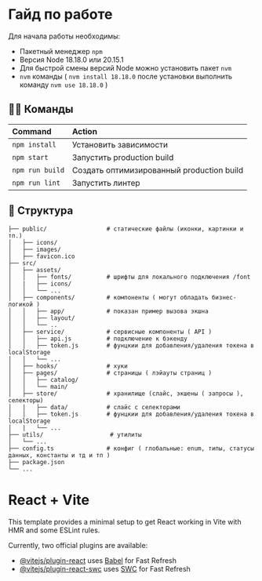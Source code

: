 # Гайд по работе

Для начала работы необходимы:

- Пакетный менеджер `npm`
- Версия Node 18.18.0 или 20.15.1
- Для быстрой смены версий Node можно установить пакет `nvm`
- `nvm` команды ( `nvm install 18.18.0` после установки выполнить команду `nvm use 18.18.0` )

## 🐱‍💻 Команды

| Command                  | Action                                        |
| :----------------------- | :-------------------------------------------- |
| `npm install`            | Установить зависимости                        |
| `npm start`              | Запустить production build                    |
| `npm run build`          | Создать оптимизированный production build     |
| `npm run lint`           | Запустить линтер                              |

## 🚀 Структура

```text
├── public/                 # статические файлы (иконки, картинки и тп.)
│   ├── icons/
│   ├── images/
│   ├── favicon.ico
├── src/
│   ├── assets/             
│   │   ├── fonts/          # шрифты для локального подключения /font
│   |   ├── icons/
│   │   └── ...
│   ├── components/         # компоненты ( могут обладать бизнес-логикой )
│   │   ├── app/            # показан пример вызова экшна
│   │   ├── layout/
│   │   └── ..
│   ├── service/            # сервисные компоненты ( API )
│   │   ├── api.js          # подключение к бэкенду
│   │   ├── token.js        # фунцкии для добавления/удаления токена в localStorage
│   │   └── ...
│   ├── hooks/              # хуки
│   ├── pages/              # страницы ( лэйауты страниц )
│   │   ├── catalog/
│   │   └── main/
│   ├── store/              # хранилище (слайс, экшены ( запросы ), селекторы)
│   |   ├── data/           # слайс с селекторами
│   │   ├── token.js        # фунцкии для добавления/удаления токена в localStorage
│   |   └── ...
├── utils/                   # утилиты
│   └── ...
├── config.ts               # конфиг ( глобальные: enum, типы, статусы данных, константы и тд и тп )
├── package.json
└── ...
```

# React + Vite

This template provides a minimal setup to get React working in Vite with HMR and some ESLint rules.

Currently, two official plugins are available:

- [@vitejs/plugin-react](https://github.com/vitejs/vite-plugin-react/blob/main/packages/plugin-react/README.md) uses [Babel](https://babeljs.io/) for Fast Refresh
- [@vitejs/plugin-react-swc](https://github.com/vitejs/vite-plugin-react-swc) uses [SWC](https://swc.rs/) for Fast Refresh
